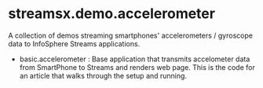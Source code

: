 streamsx.demo.accelerometer
===========================

A collection of demos streaming smartphones' accelerometers / gyroscope data to InfoSphere Streams applications.


 - basic.accelerometer : Base application that transmits accelometer data from SmartPhone to Streams and renders web page. This is the code for an article that walks through the setup and running. 
